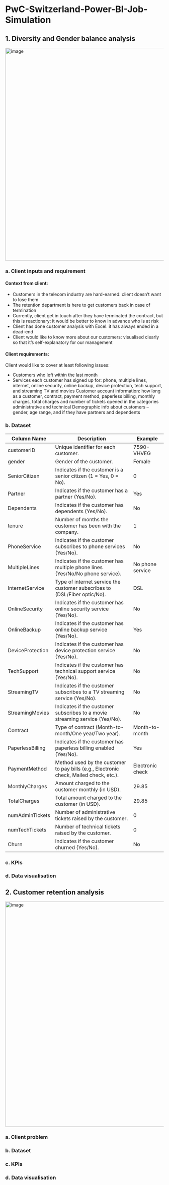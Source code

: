 # PwC-Switzerland-Power-BI-Job-Simulation
## 1. Diversity and Gender balance analysis
<img width="676" alt="image" src="https://github.com/user-attachments/assets/3c1a0dba-2a89-47bf-988b-4764d0a25715">

### a. Client inputs and requirement
#### Context from client:
- Customers in the telecom industry are hard-earned: client doesn’t want to lose them
- The retention department is here to get customers back in case of termination 
- Currently, client get in touch after they have terminated the contract, but this is reactionary: it would be better to know in advance who is at risk 
- Client  has done customer analysis with Excel: it has always ended in a dead-end
- Client would like to know more about our customers: visualised clearly so that it’s self-explanatory for our management

#### Client requirements:
Client would like to cover at least following issues: 
- Customers who left within the last month
- Services each customer has signed up for: phone, multiple lines, internet, online security, online backup, device protection, tech
support, and streaming TV and movies
Customer account information: how long as a customer, contract, payment method, paperless billing, monthly charges, total charges
and number of tickets opened in the categories administrative and technical
Demographic info about customers – gender, age range, and if they have partners and dependents

### b. Dataset
| Column Name      | Description                                                                            | Example          |
|------------------|----------------------------------------------------------------------------------------|------------------|
| customerID       | Unique identifier for each customer.                                                   | 7590-VHVEG       |
| gender           | Gender of the customer.                                                                | Female           |
| SeniorCitizen    | Indicates if the customer is a senior citizen (1 = Yes, 0 = No).                       | 0                |
| Partner          | Indicates if the customer has a partner (Yes/No).                                      | Yes              |
| Dependents       | Indicates if the customer has dependents (Yes/No).                                     | No               |
| tenure           | Number of months the customer has been with the company.                               | 1                |
| PhoneService     | Indicates if the customer subscribes to phone services (Yes/No).                       | No               |
| MultipleLines    | Indicates if the customer has multiple phone lines (Yes/No/No phone service).          | No phone service |
| InternetService  | Type of internet service the customer subscribes to (DSL/Fiber optic/No).              | DSL              |
| OnlineSecurity   | Indicates if the customer has online security service (Yes/No).                        | No               |
| OnlineBackup     | Indicates if the customer has online backup service (Yes/No).                          | Yes              |
| DeviceProtection | Indicates if the customer has device protection service (Yes/No).                      | No               |
| TechSupport      | Indicates if the customer has technical support service (Yes/No).                      | No               |
| StreamingTV      | Indicates if the customer subscribes to a TV streaming service (Yes/No).               | No               |
| StreamingMovies  | Indicates if the customer subscribes to a movie streaming service (Yes/No).            | No               |
| Contract         | Type of contract (Month-to-month/One year/Two year).                                   | Month-to-month   |
| PaperlessBilling | Indicates if the customer has paperless billing enabled (Yes/No).                      | Yes              |
| PaymentMethod    | Method used by the customer to pay bills (e.g., Electronic check, Mailed check, etc.). | Electronic check |
| MonthlyCharges   | Amount charged to the customer monthly (in USD).                                       | 29.85            |
| TotalCharges     | Total amount charged to the customer (in USD).                                         | 29.85            |
| numAdminTickets  | Number of administrative tickets raised by the customer.                               | 0                |
| numTechTickets   | Number of technical tickets raised by the customer.                                    | 0                |
| Churn            | Indicates if the customer churned (Yes/No).                                            | No               |

### c. KPIs 

### d. Data visualisation


## 2. Customer retention analysis
<img width="715" alt="image" src="https://github.com/user-attachments/assets/f7230e01-87e1-46ae-aae4-b154a074cff7">

### a. Client problem
### b. Dataset
### c. KPIs 
### d. Data visualisation

